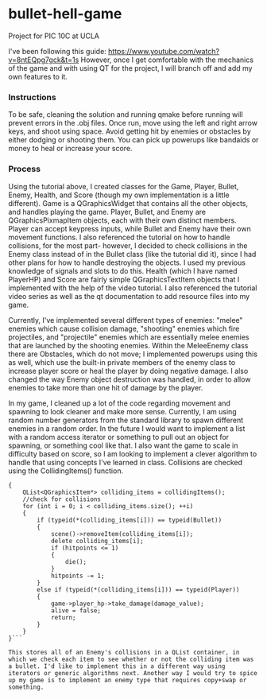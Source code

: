 # bullet-hell-game
Project for PIC 10C at UCLA

I've been following this guide: https://www.youtube.com/watch?v=8ntEQpg7gck&t=1s
However, once I get comfortable with the mechanics of the game and with using QT for the project, I will branch off and add my own features to it.

### Instructions
To be safe, cleaning the solution and running qmake before running will prevent errors in the .obj files. Once run, move using the left and right arrow keys, and shoot using space. Avoid getting hit by enemies or obstacles by either dodging or shooting them. You can pick up powerups like bandaids or money to heal or increase your score.

### Process
Using the tutorial above, I created classes for the Game, Player, Bullet, Enemy, Health, and Score (though my own implementation is a little different). Game is a QGraphicsWidget that contains all the other objects, and handles playing the game. Player, Bullet, and Enemy are QGraphicsPixmapItem objects, each with their own distinct members. Player can accept keypress inputs, while Bullet and Enemy have their own movement functions. I also referenced the tutorial on how to handle collisions, for the most part- however, I decided to check collisions in the Enemy class instead of in the Bullet class (like the tutorial did it), since I had other plans for how to handle destroying the objects. I used my previous knowledge of signals and slots to do this. Health (which I have named PlayerHP) and Score are fairly simple QGraphicsTextItem objects that I implemented with the help of the video tutorial. I also referenced the tutorial video series as well as the qt documentation to add resource files into my game.

Currently, I've implemented several different types of enemies: "melee" enemies which cause collision damage, "shooting" enemies which fire projectiles, and "projectile" enemies which are essentially melee enemies that are launched by the shooting enemies. Within the MeleeEnemy class there are Obstacles, which do not move; I implemented powerups using this as well, which use the built-in private members of the enemy class to increase player score or heal the player by doing negative damage. 
I also changed the way Enemy object destruction was handled, in order to allow enemies to take more than one hit of damage by the player. 

In my game, I cleaned up a lot of the code regarding movement and spawning to look cleaner and make more sense. Currently, I am using random number generators from the standard library to spawn different enemies in a random order. In the future I would want to implement a list with a random access iterator or something to pull out an object for spawning, or something cool like that. I also want the game to scale in difficulty based on score, so I am looking to implement a clever algorithm to handle that using concepts I've learned in class.
Collisions are checked using the CollidingItems() function. 

```void Enemy::check_collisions()
{
    QList<QGraphicsItem*> colliding_items = collidingItems();
    //check for collisions
    for (int i = 0; i < colliding_items.size(); ++i)
    {
        if (typeid(*(colliding_items[i])) == typeid(Bullet))
        {
            scene()->removeItem(colliding_items[i]);
            delete colliding_items[i];
            if (hitpoints <= 1)
            {
                die();
            }
            hitpoints -= 1;
        }
        else if (typeid(*(colliding_items[i])) == typeid(Player))
        {
            game->player_hp->take_damage(damage_value);
            alive = false;
            return;
        }
    }
}```

This stores all of an Enemy's collisions in a QList container, in which we check each item to see whether or not the colliding item was a bullet. I'd like to implement this in a different way using iterators or generic algorithms next. Another way I would try to spice up my game is to implement an enemy type that requires copy+swap or something.
